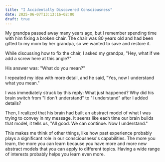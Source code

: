 ```yaml
---
title: "I Accidentally Discovered Consciousness"
date: 2025-06-07T13:13:16+02:00
draft: true
---
```


My grandpa passed away many years ago, but I remember spending time with him fixing a broken chair. The chair was 80 years old and had been gifted to my mom by her grandpa, so we wanted to save and restore it.

While discussing how to fix the chair, I asked my grandpa,
"Hey, what if we add a screw here at this angle?"

His answer was:
"What do you mean?"

I repeated my idea with more detail, and he said,
"Yes, now I understand what you mean."

I was immediately struck by this reply: What just happened? Why did his brain switch from "I don't understand" to "I understand" after I added details?

Then, I realized that his brain had built an abstract model of what I was trying to convey in my message. It seems like each time our brain builds that model, it tells us, "All good. We can continue. Now I understand."

This makes me think of other things, like how past experience probably plays a significant role in our consciousness's capabilities. The more you learn, the more you can learn because you have more and more new abstract models that you can apply to different topics. Having a wide range of interests probably helps you learn even more.